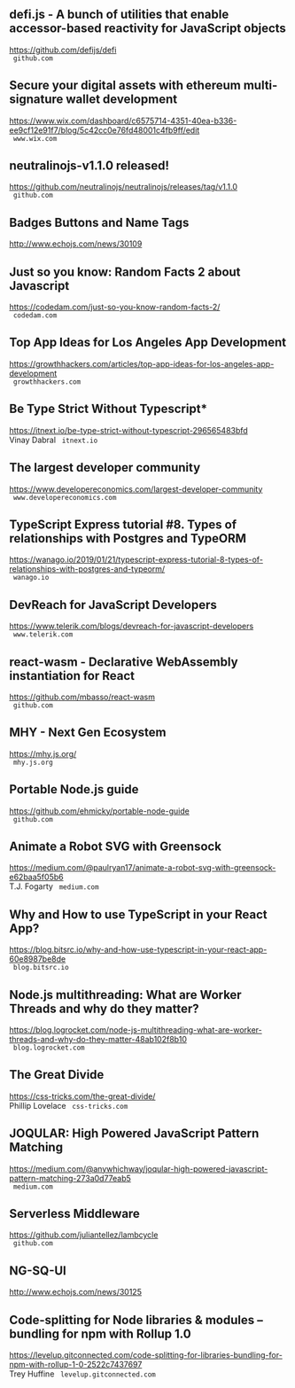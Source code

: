 ## defi.js - A bunch of utilities that enable accessor-based reactivity for JavaScript objects  
https://github.com/defijs/defi  
 ` github.com`
  

## Secure your digital assets with ethereum multi-signature wallet development  
https://www.wix.com/dashboard/c6575714-4351-40ea-b336-ee9cf12e91f7/blog/5c42cc0e76fd48001c4fb9ff/edit  
 ` www.wix.com`
  

## neutralinojs-v1.1.0 released!  
https://github.com/neutralinojs/neutralinojs/releases/tag/v1.1.0  
 ` github.com`
  

## Badges Buttons and Name Tags  
http://www.echojs.com/news/30109  
 
  

## Just so you know: Random Facts 2 about Javascript  
https://codedam.com/just-so-you-know-random-facts-2/  
 ` codedam.com`
  

## Top App Ideas for Los Angeles App Development  
https://growthhackers.com/articles/top-app-ideas-for-los-angeles-app-development  
 ` growthhackers.com`
  

## Be Type Strict Without Typescript*  
https://itnext.io/be-type-strict-without-typescript-296565483bfd  
Vinay Dabral ` itnext.io`
  

## The largest developer community  
https://www.developereconomics.com/largest-developer-community  
 ` www.developereconomics.com`
  

## TypeScript Express tutorial #8. Types of relationships with Postgres and TypeORM  
https://wanago.io/2019/01/21/typescript-express-tutorial-8-types-of-relationships-with-postgres-and-typeorm/  
 ` wanago.io`
  

## DevReach for JavaScript Developers  
https://www.telerik.com/blogs/devreach-for-javascript-developers  
 ` www.telerik.com`
  

## react-wasm - Declarative WebAssembly instantiation for React  
https://github.com/mbasso/react-wasm  
 ` github.com`
  

## MHY - Next Gen Ecosystem  
https://mhy.js.org/  
 ` mhy.js.org`
  

## Portable Node.js guide  
https://github.com/ehmicky/portable-node-guide  
 ` github.com`
  

## Animate a Robot SVG with Greensock  
https://medium.com/@paulryan17/animate-a-robot-svg-with-greensock-e62baa5f05b6  
T.J. Fogarty ` medium.com`
  

## Why and How to use TypeScript in your React App?  
https://blog.bitsrc.io/why-and-how-use-typescript-in-your-react-app-60e8987be8de  
 ` blog.bitsrc.io`
  

## Node.js multithreading: What are Worker Threads and why do they matter?  
https://blog.logrocket.com/node-js-multithreading-what-are-worker-threads-and-why-do-they-matter-48ab102f8b10  
 ` blog.logrocket.com`
  

## The Great Divide  
https://css-tricks.com/the-great-divide/  
Phillip Lovelace ` css-tricks.com`
  

## JOQULAR: High Powered JavaScript Pattern Matching  
https://medium.com/@anywhichway/joqular-high-powered-javascript-pattern-matching-273a0d77eab5  
 ` medium.com`
  

## Serverless Middleware  
https://github.com/juliantellez/lambcycle  
 ` github.com`
  

## NG-SQ-UI  
http://www.echojs.com/news/30125  
 
  

## Code-splitting for Node libraries & modules – bundling for npm with Rollup 1.0  
https://levelup.gitconnected.com/code-splitting-for-libraries-bundling-for-npm-with-rollup-1-0-2522c7437697  
Trey Huffine ` levelup.gitconnected.com`
  

